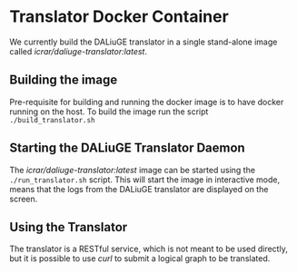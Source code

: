 # Translator Docker Container

We currently build the DALiuGE translator in a single stand-alone image called *icrar/daliuge-translator:latest*.

## Building the image
Pre-requisite for building and running the docker image is to have docker running on the host.
To build the image run the script 
```./build_translator.sh```

## Starting the DALiuGE Translator Daemon
The *icrar/daliuge-translator:latest* image can be started using the 
```./run_translator.sh``` 
script. This will start the image in interactive mode, means that the logs from the DALiuGE translator are displayed on the screen.

## Using the Translator
The translator is a RESTful service, which is not meant to be used directly, but it is possible to use *curl* to submit a logical graph to be translated.
